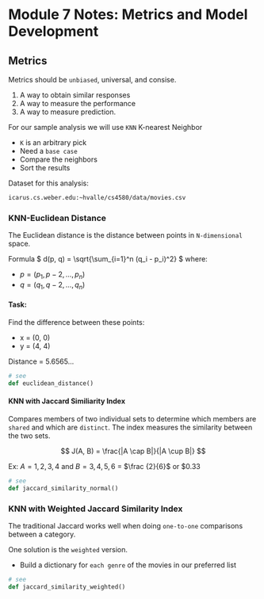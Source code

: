 # Module 7 Notes: Metrics and Model Development


## Metrics

Metrics should be `unbiased`, universal, and consise.

1. A way to obtain similar responses
2. A way to measure the performance
3. A way to measure prediction.

For our sample analysis we will use `KNN` K-nearest Neighbor
- `K` is an arbitrary pick
- Need a `base case`
- Compare the neighbors
- Sort the results

Dataset for this analysis:
```bash
icarus.cs.weber.edu:~hvalle/cs4580/data/movies.csv
```

### KNN-Euclidean Distance

The Euclidean distance is the distance between points in `N-dimensional` space.

Formula
$
d(p, q) = \sqrt{\sum_{i=1}^n (q_i - p_i)^2}
$
where: 
- $p = (p_1, p-2, \dots, p_n)$
- $q = (q_1, q-2, \dots, q_n)$


#### Task:
Find the difference between these points:
- x = (0, 0)
- y = (4, 4)

Distance = 5.6565...

```python
# see
def euclidean_distance()
```


#### KNN with Jaccard Similiarity Index
Compares members of two individual sets to determine
which members are `shared` and which are `distinct`.
The index measures the similarity between the two sets.

$$
J(A, B) = \frac{|A \cap B|}{|A \cup B|}
$$

Ex: $A = {1, 2, 3, 4}$ and $B = {3, 4, 5, 6}$ = $\frac {2}{6}$ or $0.33

```python
# see
def jaccard_similarity_normal()
```

### KNN with Weighted Jaccard Similarity Index
The traditional Jaccard works well when doing `one-to-one` comparisons between a category.

One solution is the `weighted` version.

- Build a dictionary for `each genre` of the movies in our preferred list

```python
# see
def jaccard_similarity_weighted()
```